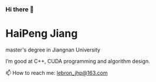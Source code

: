 ### Hi there 👋

# HaiPeng Jiang

master's degree in Jiangnan University

I’m good at C++, CUDA programming and algorithm design. 

📫 How to reach me: lebron_jhp@163.com 


